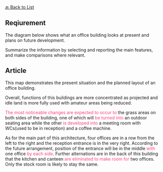 [🔙 Back to List](../index.md)

## Reqiurement
The diagram below shows what an office building looks at present and plans on future development.

Summarize the information by selecting and reporting the main features, and make comparisons where relevant.

## Article
This map demonstrates the present situation and the planned layout of an office building.

Overall, functions of this buildings are more concentrated as projected and idle land is more fully used with amateur areas being reduced.

<font color=#FF4081>The most noticeable changes are expected to occur to</font> the grass areas on both sides of the building, one of which will <font color=#FF4081>be turned into</font> an outdoor seating area while the other <font color=#FF4081>is developed into</font> a meeting room with WCs(used to be in reception) and a coffee machine.

As for the main part of this architecture, four offices are in a row from the left to the right and the reception entrance is in the very right. According to the future arrangement, position of the entrance will be in the middle <font color=#FF4081>with</font> one office <font color=#FF4081>by each side</font>. Further alternations are in the back of this building that the kitchen and canteen <font color=#FF4081>are eliminated to make room for</font> two offices. Only the stock room is likely to stay the same.